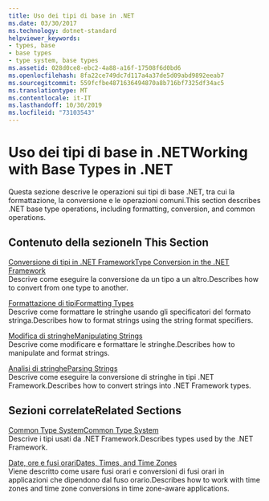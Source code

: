 ```yaml
---
title: Uso dei tipi di base in .NET
ms.date: 03/30/2017
ms.technology: dotnet-standard
helpviewer_keywords:
- types, base
- base types
- type system, base types
ms.assetid: 028d0ce8-ebc2-4a88-a16f-17508f6d0bd6
ms.openlocfilehash: 8fa22ce749dc7d117a4a37de5d09abd9892eeab7
ms.sourcegitcommit: 559fcfbe4871636494870a8b716bf7325df34ac5
ms.translationtype: MT
ms.contentlocale: it-IT
ms.lasthandoff: 10/30/2019
ms.locfileid: "73103543"
---
```

# <a name="working-with-base-types-in-net"></a><span data-ttu-id="57553-102">Uso dei tipi di base in .NET</span><span class="sxs-lookup"><span data-stu-id="57553-102">Working with Base Types in .NET</span></span>
<span data-ttu-id="57553-103">Questa sezione descrive le operazioni sui tipi di base .NET, tra cui la formattazione, la conversione e le operazioni comuni.</span><span class="sxs-lookup"><span data-stu-id="57553-103">This section describes .NET base type operations, including formatting, conversion, and common operations.</span></span>  
  
## <a name="in-this-section"></a><span data-ttu-id="57553-104">Contenuto della sezione</span><span class="sxs-lookup"><span data-stu-id="57553-104">In This Section</span></span>  
 [<span data-ttu-id="57553-105">Conversione di tipi in .NET Framework</span><span class="sxs-lookup"><span data-stu-id="57553-105">Type Conversion in the .NET Framework</span></span>](../../../docs/standard/base-types/type-conversion.md)  
 <span data-ttu-id="57553-106">Descrive come eseguire la conversione da un tipo a un altro.</span><span class="sxs-lookup"><span data-stu-id="57553-106">Describes how to convert from one type to another.</span></span>  
  
 [<span data-ttu-id="57553-107">Formattazione di tipi</span><span class="sxs-lookup"><span data-stu-id="57553-107">Formatting Types</span></span>](../../../docs/standard/base-types/formatting-types.md)  
 <span data-ttu-id="57553-108">Descrive come formattare le stringhe usando gli specificatori del formato stringa.</span><span class="sxs-lookup"><span data-stu-id="57553-108">Describes how to format strings using the string format specifiers.</span></span>  
  
 [<span data-ttu-id="57553-109">Modifica di stringhe</span><span class="sxs-lookup"><span data-stu-id="57553-109">Manipulating Strings</span></span>](../../../docs/standard/base-types/manipulating-strings.md)  
 <span data-ttu-id="57553-110">Descrive come modificare e formattare le stringhe.</span><span class="sxs-lookup"><span data-stu-id="57553-110">Describes how to manipulate and format strings.</span></span>  
  
 [<span data-ttu-id="57553-111">Analisi di stringhe</span><span class="sxs-lookup"><span data-stu-id="57553-111">Parsing Strings</span></span>](../../../docs/standard/base-types/parsing-strings.md)  
 <span data-ttu-id="57553-112">Descrive come eseguire la conversione di stringhe in tipi .NET Framework.</span><span class="sxs-lookup"><span data-stu-id="57553-112">Describes how to convert strings into .NET Framework types.</span></span>  
  
## <a name="related-sections"></a><span data-ttu-id="57553-113">Sezioni correlate</span><span class="sxs-lookup"><span data-stu-id="57553-113">Related Sections</span></span>  
 [<span data-ttu-id="57553-114">Common Type System</span><span class="sxs-lookup"><span data-stu-id="57553-114">Common Type System</span></span>](../../../docs/standard/base-types/common-type-system.md)  
 <span data-ttu-id="57553-115">Descrive i tipi usati da .NET Framework.</span><span class="sxs-lookup"><span data-stu-id="57553-115">Describes types used by the .NET Framework.</span></span>  
  
 [<span data-ttu-id="57553-116">Date, ore e fusi orari</span><span class="sxs-lookup"><span data-stu-id="57553-116">Dates, Times, and Time Zones</span></span>](../../../docs/standard/datetime/index.md)  
 <span data-ttu-id="57553-117">Viene descritto come usare fusi orari e conversioni di fusi orari in applicazioni che dipendono dal fuso orario.</span><span class="sxs-lookup"><span data-stu-id="57553-117">Describes how to work with time zones and time zone conversions in time zone-aware applications.</span></span>
